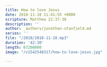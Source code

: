 ```yaml
---
title: How to love Jesus
date: 2018-11-18 11:41:55 +0000
scripture: Matthew 22:37-38
description: ''
author: _authors/jonathan-stanfield.md
series: ''
file: "/2018/2018-11-18.mp3"
duration: '42:30'
length: 67200000
image: "/v1542548317/how-to-love-jesus.jpg"

---
```

